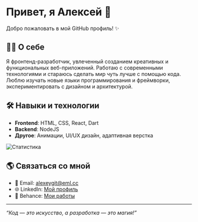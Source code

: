 # Привет, я Алексей 👋

Добро пожаловать в мой GitHub профиль! ✨

## 👨‍💻 О себе

Я фронтенд-разработчик, увлеченный созданием креативных и функциональных веб-приложений. Работаю с современными технологиями и стараюсь сделать мир чуть лучше с помощью кода. Люблю изучать новые языки программирования и фреймворки, экспериментировать с дизайном и архитектурой.

## 🛠️ Навыки и технологии

- **Frontend**: HTML, CSS, React, Dart  
- **Backend**: NodeJS  
- **Другое**: Анимации, UI/UX дизайн, адаптивная верстка  

![Статистика](https://github-readme-stats.vercel.app/api?username=Alexey2451&show_icons=true&theme=radical)

## 🌎 Связаться со мной

- 📧 Email: alexeygit@eml.cc
- 🌐 LinkedIn: [Мой профиль](https://github.com/Alexey2451)
- 🎨 Behance: [Мои работы](https://github.com/Alexey2451?tab=repositories)  

---

_“Код — это искусство, а разработка — это магия!”_
